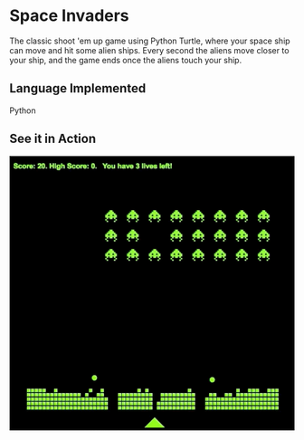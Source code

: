 # Space Invaders
The classic shoot 'em up game using Python Turtle, where your space ship can move and hit some alien ships. Every second the aliens move closer to your ship, and the game ends once the aliens touch your ship.
## Language Implemented
Python

## See it in Action

![space](space.gif)
